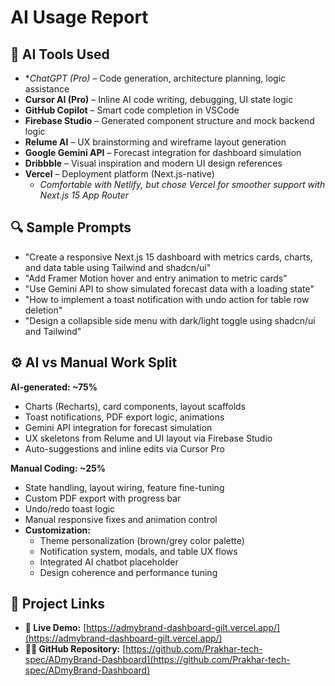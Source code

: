 # AI Usage Report

## 🔧 AI Tools Used
- **ChatGPT (Pro)* – Code generation, architecture planning, logic assistance
- **Cursor AI (Pro)** – Inline AI code writing, debugging, UI state logic
- **GitHub Copilot** – Smart code completion in VSCode
- **Firebase Studio** – Generated component structure and mock backend logic
- **Relume AI** – UX brainstorming and wireframe layout generation
- **Google Gemini API** – Forecast integration for dashboard simulation
- **Dribbble** – Visual inspiration and modern UI design references
- **Vercel** – Deployment platform (Next.js-native)
  - *Comfortable with Netlify, but chose Vercel for smoother support with Next.js 15 App Router*

## 🔍 Sample Prompts
- "Create a responsive Next.js 15 dashboard with metrics cards, charts, and data table using Tailwind and shadcn/ui"
- "Add Framer Motion hover and entry animation to metric cards"
- "Use Gemini API to show simulated forecast data with a loading state"
- "How to implement a toast notification with undo action for table row deletion"
- "Design a collapsible side menu with dark/light toggle using shadcn/ui and Tailwind"

## ⚙️ AI vs Manual Work Split
**AI-generated: ~75%**
- Charts (Recharts), card components, layout scaffolds
- Toast notifications, PDF export logic, animations
- Gemini API integration for forecast simulation
- UX skeletons from Relume and UI layout via Firebase Studio
- Auto-suggestions and inline edits via Cursor Pro

**Manual Coding: ~25%**
- State handling, layout wiring, feature fine-tuning
- Custom PDF export with progress bar
- Undo/redo toast logic
- Manual responsive fixes and animation control
- **Customization:**
  - Theme personalization (brown/grey color palette)
  - Notification system, modals, and table UX flows
  - Integrated AI chatbot placeholder
  - Design coherence and performance tuning

## 🔗 Project Links
- **🔴 Live Demo:** [https://admybrand-dashboard-gilt.vercel.app/](https://admybrand-dashboard-gilt.vercel.app/)
- **🧑‍💻 GitHub Repository:** [https://github.com/Prakhar-tech-spec/ADmyBrand-Dashboard](https://github.com/Prakhar-tech-spec/ADmyBrand-Dashboard)
